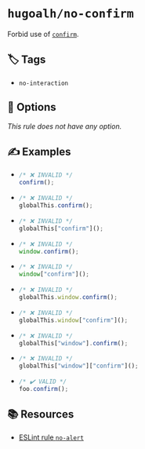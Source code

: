 # `hugoalh/no-confirm`

Forbid use of [`confirm`][ecmascript-confirm].

## 🏷️ Tags

- `no-interaction`

## 🔧 Options

*This rule does not have any option.*

## ✍️ Examples

- ```ts
  /* ❌ INVALID */
  confirm();
  ```
- ```ts
  /* ❌ INVALID */
  globalThis.confirm();
  ```
- ```ts
  /* ❌ INVALID */
  globalThis["confirm"]();
  ```
- ```ts
  /* ❌ INVALID */
  window.confirm();
  ```
- ```ts
  /* ❌ INVALID */
  window["confirm"]();
  ```
- ```ts
  /* ❌ INVALID */
  globalThis.window.confirm();
  ```
- ```ts
  /* ❌ INVALID */
  globalThis.window["confirm"]();
  ```
- ```ts
  /* ❌ INVALID */
  globalThis["window"].confirm();
  ```
- ```ts
  /* ❌ INVALID */
  globalThis["window"]["confirm"]();
  ```
- ```ts
  /* ✔️ VALID */
  foo.confirm();
  ```

## 📚 Resources

- [ESLint rule `no-alert`](https://eslint.org/docs/latest/rules/no-alert)

[ecmascript-confirm]: https://developer.mozilla.org/en-US/docs/Web/API/Window/confirm
